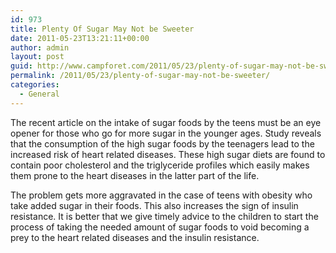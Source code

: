 ```yaml
---
id: 973
title: Plenty Of Sugar May Not be Sweeter
date: 2011-05-23T13:21:11+00:00
author: admin
layout: post
guid: http://www.campforet.com/2011/05/23/plenty-of-sugar-may-not-be-sweeter/
permalink: /2011/05/23/plenty-of-sugar-may-not-be-sweeter/
categories:
  - General
---
```

The recent article on the intake of sugar foods by the teens must be an eye opener for those who go for more sugar in the younger ages. Study reveals that the consumption of the high sugar foods by the teenagers lead to the increased risk of heart related diseases. These high sugar diets are found to contain poor cholesterol and the triglyceride profiles which easily makes them prone to the heart diseases in the latter part of the life.

The problem gets more aggravated in the case of teens with obesity who take added sugar in their foods. This also increases the sign of insulin resistance. It is better that we give timely advice to the children to start the process of taking the needed amount of sugar foods to void becoming a prey to the heart related diseases and the insulin resistance.